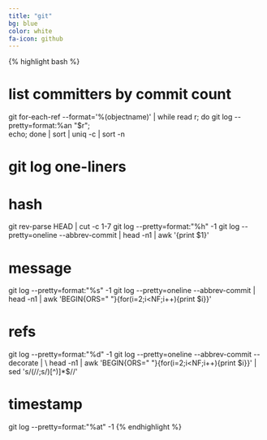 ```yaml
---
title: "git"
bg: blue
color: white
fa-icon: github 
---
```


{% highlight bash %}
# list committers by commit count
git for-each-ref --format='%(objectname)' | while read r; do git log --pretty=format:%an "$r"; \
echo; done | sort | uniq -c | sort -n

# git log one-liners

# hash
git rev-parse HEAD | cut -c 1-7
git log --pretty=format:"%h" -1
git log --pretty=oneline --abbrev-commit | head -n1 | awk '{print $1}'

# message
git log --pretty=format:"%s" -1
git log --pretty=oneline --abbrev-commit | head -n1 | awk 'BEGIN{ORS=" "}{for(i=2;i<NF;i++){print $i}}'

# refs
git log --pretty=format:"%d" -1
git log --pretty=oneline --abbrev-commit --decorate | \ 
head -n1 | awk 'BEGIN{ORS=" "}{for(i=2;i<NF;i++){print $i}}' | sed 's/(//;s/)[^)]*$//'

# timestamp
git log --pretty=format:"%at" -1
{% endhighlight %}
